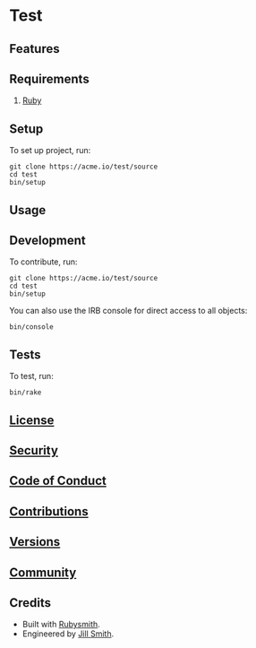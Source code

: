 # Test

<!-- Tocer[start]: Auto-generated, don't remove. -->
<!-- Tocer[finish]: Auto-generated, don't remove. -->

## Features

## Requirements

1. [Ruby](https://www.ruby-lang.org)

## Setup

To set up project, run:

    git clone https://acme.io/test/source
    cd test
    bin/setup

## Usage

## Development

To contribute, run:

    git clone https://acme.io/test/source
    cd test
    bin/setup

You can also use the IRB console for direct access to all objects:

    bin/console

## Tests

To test, run:

    bin/rake

## [License](https://acme.io/test/license)

## [Security](https://acme.io/test/security)

## [Code of Conduct](https://acme.io/test/code_of_conduct)

## [Contributions](https://acme.io/test/contributions)

## [Versions](https://acme.io/test/versions)

## [Community](https://acme.io/test/community)

## Credits

- Built with [Rubysmith](https://alchemists.io/projects/rubysmith).
- Engineered by [Jill Smith](https://acme.io/team/jill_smith).
